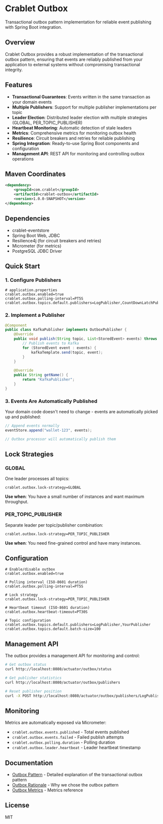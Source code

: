 # Crablet Outbox

Transactional outbox pattern implementation for reliable event publishing with Spring Boot integration.

## Overview

Crablet Outbox provides a robust implementation of the transactional outbox pattern, ensuring that events are reliably published from your application to external systems without compromising transactional integrity.

## Features

- **Transactional Guarantees**: Events written in the same transaction as your domain events
- **Multiple Publishers**: Support for multiple publisher implementations per topic
- **Leader Election**: Distributed leader election with multiple strategies (GLOBAL, PER_TOPIC_PUBLISHER)
- **Heartbeat Monitoring**: Automatic detection of stale leaders
- **Metrics**: Comprehensive metrics for monitoring outbox health
- **Resilience**: Circuit breakers and retries for reliable publishing
- **Spring Integration**: Ready-to-use Spring Boot components and configuration
- **Management API**: REST API for monitoring and controlling outbox operations

## Maven Coordinates

```xml
<dependency>
    <groupId>com.crablet</groupId>
    <artifactId>crablet-outbox</artifactId>
    <version>1.0.0-SNAPSHOT</version>
</dependency>
```

## Dependencies

- crablet-eventstore
- Spring Boot Web, JDBC
- Resilience4j (for circuit breakers and retries)
- Micrometer (for metrics)
- PostgreSQL JDBC Driver

## Quick Start

### 1. Configure Publishers

```properties
# application.properties
crablet.outbox.enabled=true
crablet.outbox.polling-interval=PT5S
crablet.outbox.topics.default.publishers=LogPublisher,CountDownLatchPublisher
```

### 2. Implement a Publisher

```java
@Component
public class KafkaPublisher implements OutboxPublisher {
    @Override
    public void publish(String topic, List<StoredEvent> events) throws PublishException {
        // Publish events to Kafka
        for (StoredEvent event : events) {
            kafkaTemplate.send(topic, event);
        }
    }
    
    @Override
    public String getName() {
        return "KafkaPublisher";
    }
}
```

### 3. Events Are Automatically Published

Your domain code doesn't need to change - events are automatically picked up and published:

```java
// Append events normally
eventStore.append("wallet-123", events);

// Outbox processor will automatically publish them
```

## Lock Strategies

### GLOBAL

One leader processes all topics:

```properties
crablet.outbox.lock-strategy=GLOBAL
```

**Use when**: You have a small number of instances and want maximum throughput.

### PER_TOPIC_PUBLISHER

Separate leader per topic/publisher combination:

```properties
crablet.outbox.lock-strategy=PER_TOPIC_PUBLISHER
```

**Use when**: You need fine-grained control and have many instances.

## Configuration

```properties
# Enable/disable outbox
crablet.outbox.enabled=true

# Polling interval (ISO-8601 duration)
crablet.outbox.polling-interval=PT5S

# Lock strategy
crablet.outbox.lock-strategy=PER_TOPIC_PUBLISHER

# Heartbeat timeout (ISO-8601 duration)
crablet.outbox.heartbeat-timeout=PT30S

# Topic configuration
crablet.outbox.topics.default.publishers=LogPublisher,YourPublisher
crablet.outbox.topics.default.batch-size=100
```

## Management API

The outbox provides a management API for monitoring and control:

```bash
# Get outbox status
curl http://localhost:8080/actuator/outbox/status

# Get publisher statistics
curl http://localhost:8080/actuator/outbox/publishers

# Reset publisher position
curl -X POST http://localhost:8080/actuator/outbox/publishers/LogPublisher/reset
```

## Monitoring

Metrics are automatically exposed via Micrometer:

- `crablet.outbox.events.published` - Total events published
- `crablet.outbox.events.failed` - Failed publish attempts
- `crablet.outbox.polling.duration` - Polling duration
- `crablet.outbox.leader.heartbeat` - Leader heartbeat timestamp

## Documentation

- [Outbox Pattern](docs/OUTBOX_PATTERN.md) - Detailed explanation of the transactional outbox pattern
- [Outbox Rationale](docs/OUTBOX_RATIONALE.md) - Why we chose the outbox pattern
- [Outbox Metrics](docs/OUTBOX_METRICS.md) - Metrics reference

## License

MIT

